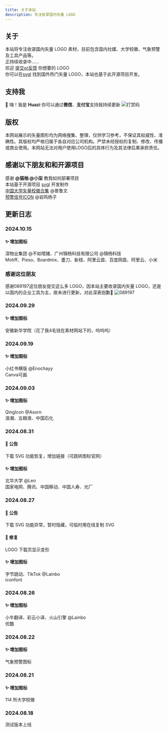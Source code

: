 ```yaml
---
title: 关于本站
description: 专注收录国内矢量 LOGO
---
```


<script>
  import Endpoint from '../components/endpoints.svelte';
</script>


## 关于
本站将专注收录国内矢量 LOGO 素材，目前包含国内社媒、大学校徽、气象预警及工具产品等。<br>
正持续收录中……<br>
欢迎 [提交or反馈](https://tally.so/r/3qOv78) 你想要的 LOGO <br>
你可以在[svgl](https://svgl.app/) 找到国外热门矢量 LOGO，本站也基于此开源项目开发。

## 支持我
👋 嗨！我是 **Huazi** 你可以通过**微信**、**支付宝**支持我持续更新
![打赏码](https://huazispace.s3.bitiful.net/SVGLOGO/reward.png "打赏码")

## 版权
本网站展示的矢量图形均为网络搜集、整理，仅供学习参考，不保证其权威性、准确性。其版权均严格归属于各自对应公司机构。严禁未经授权的复制、修改、传播或商业使用。本网站无法对用户使用LOGO后的具体行为及其法律后果承担责任。

## 感谢以下朋友和和开源项目
感谢 **@猫柚 @小柒** 教我如何部署项目 <br>
本站基于开源项目 [svgl](https://github.com/pheralb/svgl) 开发制作<br>
[中国大学矢量校徽合集](https://www.figma.com/community/file/916515339708288305) @普鲁文<br>
[预警信号ICON](https://www.figma.com/community/file/1133299341246601360) @岩鸣杨子<br>

## 更新日志
### 2024.10.15
#### ✨ 增加图标
深物业集团 @不如喂猪、广州锦杨科技有限公司 @锦杨科技<br>
Motiff、Pixso、Boardmix、墨刀、新枝、阿里云盘、百度网盘、阿里云、小米
### 感谢这位朋友
感谢089197这位朋友提交这么多 LOGO，因本站主要收录国内矢量 LOGO，还是以国内的企业工具为主，故未进行更新，对此深表抱歉🙏
![089197](https://huazispace.s3.bitiful.net/SVGLOGO/089197.jpg "089197")
### 2024.09.29
#### ✨ 增加图标
安徽新华学院（花了我4毛钱在素材网站下的，呜呜呜）
### 2024.09.19
#### ✨ 增加图标
小红书横版 @Enochayy <br>
Canva可画
### 2024.09.03
#### ✨ 增加图标
QingIcon @Asorn <br>
浪潮、五粮液、中国石化
### 2024.08.31
#### 📢 公告
下载 SVG 功能恢复，增加链接（可跳转图标官网）
#### ✨ 增加图标
北华大学 @Leo <br>
国家电网、腾讯、中国移动、中国人寿、光厂
### 2024.08.27
#### 📢 公告
下载 SVG 功能异常，暂时隐藏，可临时用在线复制 SVG
#### 🐞 修复
LOGO 下载页显示变形
#### ✨ 增加图标
字节跳动、TikTok @Lainbo <br>
iconfont
### 2024.08.26
#### ✨ 增加图标
小牛翻译、彩云小译、火山引擎 @Lainbo <br>
优酷
### 2024.08.22
#### ✨ 增加图标
气象预警图标
### 2024.08.21
#### ✨ 增加图标
114 所大学校徽
### 2024.08.18
测试版本上线



